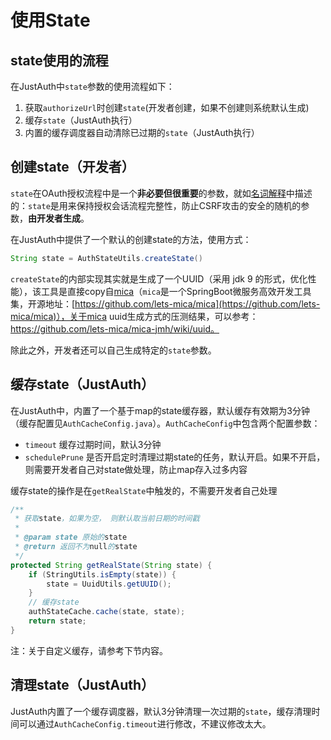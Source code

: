 # 使用State

## state使用的流程

在JustAuth中`state`参数的使用流程如下：

1. 获取`authorizeUrl`时创建`state`(开发者创建，如果不创建则系统默认生成)
2. 缓存`state`（JustAuth执行）
3. 内置的缓存调度器自动清除已过期的`state`（JustAuth执行）

## 创建state（开发者）
`state`在OAuth授权流程中是一个**非必要但很重要**的参数，就如[名词解释](https://docs.justauth.whnb.wang/#/explain?id=justauth中的关键词)中描述的：`state`是用来保持授权会话流程完整性，防止CSRF攻击的安全的随机的参数，**由开发者生成**。

在JustAuth中提供了一个默认的创建state的方法，使用方式：

```java
String state = AuthStateUtils.createState()
```

`createState`的内部实现其实就是生成了一个UUID（采用 jdk 9 的形式，优化性能），该工具是直接copy自[mica](https://github.com/lets-mica/mica/blob/master/mica-core/src/main/java/net/dreamlu/mica/core/utils/StringUtil.java)（`mica`是一个SpringBoot微服务高效开发工具集，开源地址：[https://github.com/lets-mica/mica](https://github.com/lets-mica/mica)），关于mica uuid生成方式的压测结果，可以参考：https://github.com/lets-mica/mica-jmh/wiki/uuid。

除此之外，开发者还可以自己生成特定的`state`参数。

## 缓存state（JustAuth）

在JustAuth中，内置了一个基于map的state缓存器，默认缓存有效期为3分钟（缓存配置见`AuthCacheConfig.java`）。`AuthCacheConfig`中包含两个配置参数：

- `timeout` 缓存过期时间，默认3分钟
- `schedulePrune` 是否开启定时清理过期state的任务，默认开启。如果不开启，则需要开发者自己对state做处理，防止map存入过多内容

缓存state的操作是在`getRealState`中触发的，不需要开发者自己处理
```java
/**
 * 获取state，如果为空， 则默认取当前日期的时间戳
 *
 * @param state 原始的state
 * @return 返回不为null的state
 */
protected String getRealState(String state) {
    if (StringUtils.isEmpty(state)) {
        state = UuidUtils.getUUID();
    }
    // 缓存state
    authStateCache.cache(state, state);
    return state;
}
```

注：关于自定义缓存，请参考下节内容。

## 清理state（JustAuth）

JustAuth内置了一个缓存调度器，默认3分钟清理一次过期的`state`，缓存清理时间可以通过`AuthCacheConfig.timeout`进行修改，不建议修改太大。
